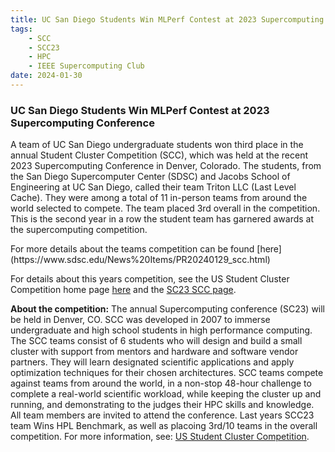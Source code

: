 ```yaml
---
title: UC San Diego Students Win MLPerf Contest at 2023 Supercomputing Conference
tags:
    - SCC
    - SCC23
    - HPC
    - IEEE Supercomputing Club
date: 2024-01-30
---
```


<h3>UC San Diego Students Win MLPerf Contest at 2023 Supercomputing Conference</h3>
<p>A team of UC San Diego undergraduate students won third place in the annual Student Cluster Competition (SCC), 
which was held at the recent 2023 Supercomputing Conference in Denver, Colorado. The students, from the San Diego Supercomputer Center (SDSC) and Jacobs School of Engineering at UC San Diego, called their team Triton LLC (Last Level Cache). They were among a total of 11 in-person teams from around the world selected to compete. 
The team placed 3rd overall in the competition. This is the second year in a row the student team has garnered awards at the supercomputing competition.
</p>
<p>
For more details about the teams competition can be found [here](https://www.sdsc.edu/News%20Items/PR20240129_scc.html)
</p>
<p>
For details about this years competition, see the US Student Cluster Competition home page <a href="https://www.studentclustercompetition.us/">here</a> and the <a href="https://sc23.supercomputing.org/program/studentssc/student-cluster-competition/">SC23 SCC page</a>.
</p>
<p>
<b>About the competition:</b> The annual Supercomputing conference (SC23) will be held in Denver, CO. SCC was developed in 2007 to immerse undergraduate and high school students in high performance computing. The SCC teams consist of 6 students who will design and build a small cluster with support from mentors and hardware and software vendor partners. They will learn designated scientific applications and apply optimization techniques for their chosen architectures. SCC teams compete against teams from around the world, in a non-stop 48-hour challenge to complete a real-world scientific workload, while keeping the cluster up and running, and demonstrating to the judges their HPC skills and knowledge. All team members are invited to attend the conference. Last years SCC23 team  Wins HPL Benchmark, as well as placoing 3rd/10 teams in the overall competition. For more information, see: <a href="https://studentclustercompetition.us/">US Student Cluster Competition</a>.
</p>
